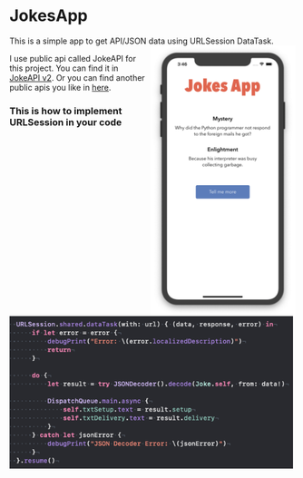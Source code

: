 # JokesApp
This is a simple app to get API/JSON data using URLSession DataTask.
<img src="https://github.com/omrobbie/ios-jokesapp/blob/master/screenshot/preview1.png" width=256 align="right" />

I use public api called JokeAPI for this project. You can find it in [JokeAPI v2](https://sv443.net/jokeapi/v2). Or you can find another public apis you like in [here](https://github.com/public-apis/public-apis).

### This is how to implement URLSession in your code
<img src="https://github.com/omrobbie/ios-jokesapp/blob/master/screenshot/preview2.png" width=500 />&nbsp;
